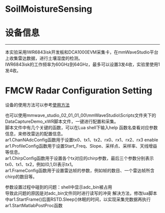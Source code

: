 # SoilMoistureSensing

# 设备信息
-------------
本实验采用IWR6843isk开发板和DCA1000EVM采集卡，在mmWaveStudio平台上收集雷达数据，进行土壤湿度的检测。<br>
IWR6843isk的工作频率为60GHz到64GHz，最多可以设置3发4收，实验里使用1发4收。<br>

# FMCW Radar Configuration Setting
设备的使用方法可以参考[使用方法](https://blog.csdn.net/touchwith/article/details/130871174?ops_request_misc=%257B%2522request%255Fid%2522%253A%2522171809826516800184152622%2522%252C%2522scm%2522%253A%252220140713.130102334..%2522%257D&request_id=171809826516800184152622&biz_id=0&utm_medium=distribute.pc_search_result.none-task-blog-2~all~top_positive~default-1-130871174-null-null.142^v100^pc_search_result_base4&utm_term=mmWave%20Studio&spm=1018.2226.3001.4187)<br>

也可以使用mmwave_studio_02_01_01_00\mmWaveStudio\Scripts文件夹下的DataCaptureDemo_xWR脚本文件，一键进行配置和采集。<br>
脚本文件中有几个关键的函数，可以在Lua shell下输入help 函数名查看对应参数信息，来修改雷达的配置信息。<br>
ar1.ChanNAdcConfig函数用于设置tx0、tx1、tx2、rx0、rx1、rx2、rx3 enable<br>
ar1.ProfileConfig函数用于设置Start_Freq、Slope、采样点、采样率、天线增益等信息。<br>
ar1.ChirpConfig函数用于设置各个tx对应的chirp参数，最后三个参数分别表示tx0、tx1、tx2，例如(0,1,0)表示tx1。<br>
ar1.FrameConfig函数用于设置雷达帧的参数，例如帧的数目、一个雷达帧所含chirp的数目等。<br>

参数设置过程中碰到的问题：shell中显示adc_bin被占用<br>
导致此问题的原因是对adc_bin文件同时进行读写的冲突
解决方法，修改lua脚本中ar1.StartFrame()后面RSTD.Sleep()休眠的时间，以实现采集完数据再执行ar1.StartMatlabPostProc函数
